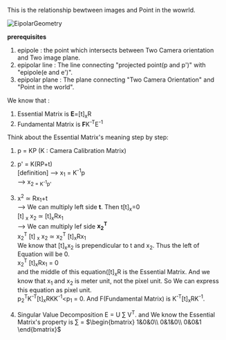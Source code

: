 This is the relationship bewtween images and Point in the wowrld.

![EipolarGeometry](https://github.com/WD4715/SlamStudy/assets/117700793/76a038c4-0ad8-4720-871c-e20aaa814aa1)

**prerequisites**
  1. epipole : the point which intersects between Two Camera orientation and Two image plane.
  2. epipolar line : The line connecting "projected point(p and p')" with "epipole(e and e')".
  3. epipolar plane : The plane connecting "Two Camera Orientation" and "Point in the world".

We know that :
  1. Essential Matrix is **E**=[t]<sub>x</sub>R
  2. Fundamental Matrix is **F**K<sup>-T</sup>E<sup>-1</sup>
  
Think about the Essential Matrix's meaning step by step:  
  1. p = KP (K : Camera Calibration Matrix)  
  2. p' = K(RP+t)  
    [definition]
    --> x<sub>1</sub> = K<sup>-1</sup>p  
    --> x<sub>2</sbu> = K<sup>-1</sup>p'  
  3. x<sup>2</sup> 	$\simeq$ Rx<sub>1</sub>+t  
    --> We can multiply left side **t**. Then t[t]<sub>x</sub>=0  
    [t] <sub>x</sub> x<sub>2</sub> $\simeq$ [t]<sub>x</sub>Rx<sub>1</sub>  
    --> We can multiply lef side **x<sub>2</sub><sup>T</sup>**  
    x<sub>2</sub><sup>T</sup> [t] <sub>x</sub> x<sub>2</sub> $\simeq$ x<sub>2</sub><sup>T</sup> [t]<sub>x</sub>Rx<sub>1</sub>  
    We know that [t]<sub>x</sub>x<sub>2</sub> is prependicular to t and x<sub>2</sub>. Thus the left of Equation will be 0.  
    x<sub>2</sub><sup>T</sup> [t]<sub>x</sub>Rx<sub>1</sub> = 0  
    and the middle of this equation([t]<sub>x</sub>R is the Essential Matrix. And we know that x<sub>1</sub> and x<sub>2</sub> is meter unit, not the pixel unit. So We can express this equation as pixel unit.  
    p<sub>2</sub><sup>T</sup>K<sup>-T</sup>[t]<sub>x</sub>RKK<sup>-1</sup><p<sub>1</sub> = 0. And F(Fundamental Matrix) is K<sup>-T</sup>[t]<sub>x</sub>RK<sup>-1</sup>.
    
  4. Singular Value Decomposition
    E = U $\sum_{}$ V<sup>T</sup>.
    and We know the Essential Matrix's property is
    $\sum_{}$ = 
    $\begin{bmatrix}
    1&0&0\\
    0&1&0\\
    0&0&1
    \end{bmatrix}$

  
  
